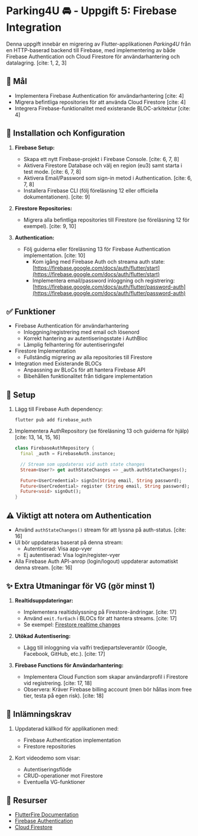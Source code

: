 # Parking4U 🚘 - Uppgift 5: Firebase Integration

Denna uppgift innebär en migrering av Flutter-applikationen *Parking4U* från en HTTP-baserad backend till Firebase, med implementering av både Firebase Authentication och Cloud Firestore för användarhantering och datalagring. [cite: 1, 2, 3]

## 🚀 Mål

-   Implementera Firebase Authentication för användarhantering [cite: 4]
-   Migrera befintliga repositories för att använda Cloud Firestore [cite: 4]
-   Integrera Firebase-funktionalitet med existerande BLOC-arkitektur [cite: 4]

## 🔧 Installation och Konfiguration

1.  **Firebase Setup:**

    -   Skapa ett nytt Firebase-projekt i Firebase Console. [cite: 6, 7, 8]
    -   Aktivera Firestore Database och välj en region (eu3) samt starta i test mode. [cite: 6, 7, 8]
    -   Aktivera Email/Password som sign-in metod i Authentication. [cite: 6, 7, 8]
    -   Installera Firebase CLI (följ föreläsning 12 eller officiella dokumentationen). [cite: 9]
2.  **Firestore Repositories:**

    -   Migrera alla befintliga repositories till Firestore (se föreläsning 12 för exempel). [cite: 9, 10]
3.  **Authentication:**

    -   Följ guiderna eller föreläsning 13 för Firebase Authentication implementation. [cite: 10]
        -   Kom igång med Firebase Auth och streama auth state:  
            [https://firebase.google.com/docs/auth/flutter/start](https://firebase.google.com/docs/auth/flutter/start)
        -   Implementera email/password inloggning och registrering:  
            [https://firebase.google.com/docs/auth/flutter/password-auth](https://firebase.google.com/docs/auth/flutter/password-auth)

## ✅ Funktioner

-   Firebase Authentication för användarhantering
    -   Inloggning/registrering med email och lösenord
    -   Korrekt hantering av autentiseringsstate i AuthBloc
    -   Lämplig felhantering för autentiseringsfel
-   Firestore Implementation
    -   Fullständig migrering av alla repositories till Firestore
-   Integration med Existerande BLOCs
    -   Anpassning av BLoCs för att hantera Firebase API
    -   Bibehållen funktionalitet från tidigare implementation

## 🧪 Setup

1.  Lägg till Firebase Auth dependency:

    ```
    flutter pub add firebase_auth
    ```
2.  Implementera AuthRepository (se föreläsning 13 och guiderna för hjälp) [cite: 13, 14, 15, 16]

    ```dart
    class FirebaseAuthRepository {
      final _auth = FirebaseAuth.instance;

      // Stream som uppdateras vid auth state changes
      Stream<User?> get authStateChanges => _auth.authStateChanges();

      Future<UserCredential> signIn(String email, String password);
      Future<UserCredential> register (String email, String password);
      Future<void> signOut();
    }
    ```

## ⚠️ Viktigt att notera om Authentication

-   Använd `authStateChanges()` stream för att lyssna på auth-status. [cite: 16]
-   UI bör uppdateras baserat på denna stream:
    -   Autentiserad: Visa app-vyer
    -   Ej autentiserad: Visa login/register-vyer
-   Alla Firebase Auth API-anrop (login/logout) uppdaterar automatiskt denna stream. [cite: 16]

## ✨ Extra Utmaningar för VG (gör minst 1)

1.  **Realtidsuppdateringar:**

    -   Implementera realtidslyssning på Firestore-ändringar. [cite: 17]
    -   Använd `emit.forEach` i BLOCs för att hantera streams. [cite: 17]
    -   Se exempel: [Firestore realtime changes](https://firebase.google.com/docs/firestore/query-data/listen)
2.  **Utökad Autentisering:**

    -   Lägg till inloggning via valfri tredjepartsleverantör (Google, Facebook, GitHub, etc.). [cite: 17]
3.  **Firebase Functions för Användarhantering:**

    -   Implementera Cloud Function som skapar användarprofil i Firestore vid registrering. [cite: 17, 18]
    -   Observera: Kräver Firebase billing account (men bör hållas inom free tier, testa på egen risk). [cite: 18]

## 📂 Inlämningskrav

1.  Uppdaterad källkod för applikationen med:

    -   Firebase Authentication implementation
    -   Firestore repositories
2.  Kort videodemo som visar:

    -   Autentiseringsflöde
    -   CRUD-operationer mot Firestore
    -   Eventuella VG-funktioner

## 🔗 Resurser

-   [FlutterFire Documentation](https://firebase.google.com/docs/flutter/setup)
-   [Firebase Authentication](https://firebase.google.com/docs/auth)
-   [Cloud Firestore](https://firebase.google.com/docs/firestore)

